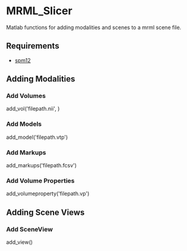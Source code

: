 # MRML_Slicer
Matlab functions for adding modalities and scenes to a mrml scene file.

## Requirements
* [spm12](http://www.fil.ion.ucl.ac.uk/spm/software/spm12/)

## Adding Modalities
 
### Add Volumes
add_vol('filepath.nii', )
### Add Models
add_model('filepath.vtp')
### Add Markups
add_markups('filepath.fcsv')
### Add Volume Properties
add_volumeproperty('filepath.vp')

## Adding Scene Views
### Add SceneView
add_view()

